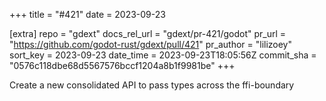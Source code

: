 +++
title = "#421"
date = 2023-09-23

[extra]
repo = "gdext"
docs_rel_url = "gdext/pr-421/godot"
pr_url = "https://github.com/godot-rust/gdext/pull/421"
pr_author = "lilizoey"
sort_key = 2023-09-23
date_time = 2023-09-23T18:05:56Z
commit_sha = "0576c118dbe68d5567576bccf1204a8b1f9981be"
+++

Create a new consolidated API to pass types across the ffi-boundary 
